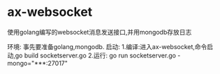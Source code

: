 # ax-websocket
使用golang编写的websocket消息发送接口,并用mongodb存放日志

环境:
  事先要准备golang,mongodb.
启动:
    1.编译:进入ax-websocket,命令启动,go build socketserver.go
    2.运行: go run socketserver.go -mongo="***:27017"

 
